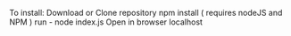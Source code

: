 To install:
 Download or Clone repository 
 npm install ( requires nodeJS and NPM ) 
 run - node index.js
 Open in browser localhost